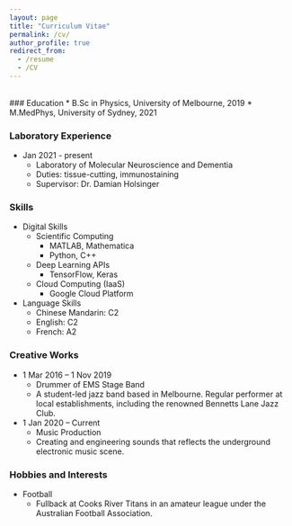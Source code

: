 ```yaml
---
layout: page
title: "Curriculum Vitae"
permalink: /cv/
author_profile: true
redirect_from:
  - /resume
  - /CV
---
```



<!-- <div id="adobe-dc-view" style="height: 1080px; width: 720px;"></div> -->
<!-- <script src="https://documentcloud.adobe.com/view-sdk/main.js"></script> -->
<!-- <script type="text/javascript"> -->
<!--   document.addEventListener("adobe_dc_view_sdk.ready", function(){  -->
<!--     var adobeDCView = new AdobeDC.View({clientId: "d3af72803f944904af0706427e38ce4c", divId: "adobe-dc-view"}); -->
<!--     adobeDCView.previewFile({ -->
<!--       content:{location: {url: "https://www.brettyang.info/files/documents/CV_2021.pdf"}}, -->
<!--       metaData:{fileName: "CV.pdf"} -->
<!--     }, {embedMode: "SIZED_CONTAINER", showDownloadPDF: true, showPrintPDF: true}); -->
<!--   }); -->
<!-- </script> -->

<!-- <div id="adobe-dc-view" style="width: 800px;"></div> -->
<!-- <script src="https://documentcloud.adobe.com/view-sdk/main.js"></script> -->
<!-- <script type="text/javascript"> -->
<!--   document.addEventListener("adobe_dc_view_sdk.ready", function(){  -->
<!--     var adobeDCView = new AdobeDC.View({clientId: "d3af72803f944904af0706427e38ce4c", divId: "adobe-dc-view"}); -->
<!--     adobeDCView.previewFile({ -->
<!--       content:{location: {url: "https://www.brettyang.info/files/documents/CV_2021.pdf"}}, -->
<!--       metaData:{fileName: "Curriculum Vitae.pdf", showPrintPDF: true, showDownloadPDF: false} -->
<!--     }, {embedMode: "IN_LINE"}); -->
<!--   }); -->
<!-- </script> -->

<br />
### Education 
 * B.Sc in Physics, University of Melbourne, 2019 
 * M.MedPhys, University of Sydney, 2021 
  
### Laboratory Experience 
 * Jan 2021 - present 
   * Laboratory of Molecular Neuroscience and Dementia 
   * Duties: tissue-cutting, immunostaining 
   * Supervisor: Dr. Damian Holsinger 
  
### Skills 
 * Digital Skills 
   * Scientific Computing 
     * MATLAB, Mathematica 
     * Python, C++ 
   * Deep Learning APIs 
     * TensorFlow, Keras 
   * Cloud Computing (IaaS) 
     * Google Cloud Platform 
 * Language Skills 
   * Chinese Mandarin: C2 
   * English: C2 
   * French: A2
    
### Creative Works 
 * 1 Mar 2016 – 1 Nov 2019 
   * Drummer of EMS Stage Band 
   * A student-led jazz band based in Melbourne. Regular performer at local establishments, including the renowned Bennetts Lane Jazz Club. 
 * 1 Jan 2020 – Current 
   * Music Production 
   * Creating and engineering sounds that reflects the underground electronic music scene. 
  
  
### Hobbies and Interests 
 * Football 
   * Fullback at Cooks River Titans in an amateur league under the Australian Football Association. 

<!--  Publications  -->
<!--  ======  -->
<!--  <ul>{% for post in site.publications %}  -->
<!--    {% include archive-single-cv.html %}  -->
<!--    {% endfor %}</ul>  -->